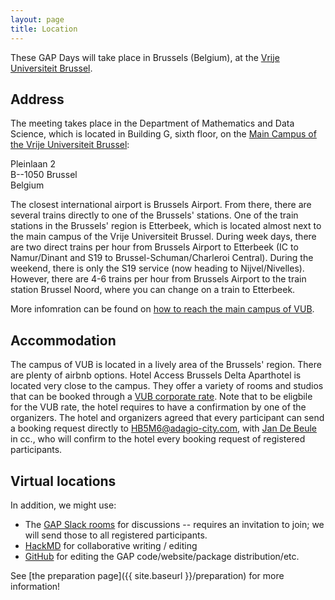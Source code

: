 ```yaml
---
layout: page
title: Location
---
```

These GAP Days will take place in Brussels (Belgium),
at the [Vrije Universiteit Brussel](https://www.vub.be/).


## Address

The meeting takes place in the Department of Mathematics and Data Science, which is located in Building G, sixth floor, on the [Main Campus of the Vrije Universiteit Brussel](https://www.vub.be/en/about-vub/faculties-institutes-and-campuses/our-campuses/vub-main-campus-brussels):

Pleinlaan 2<br>
B--1050 Brussel<br>
Belgium

<!-- 

[University website with travel suggestions.](https://rptu.de/en/routes-and-means-of-transport).

 48 in floor 4 (which is the second above ground...)
- room 436: main room
- room 419: secondary room
- room 430: office of Max Horn
- online / hybrid: [Gather.town meeting room](https://app.gather.town/app/8v9jQV7Yeftv5bz1/GAPDays)
-->

The closest international airport is Brussels Airport. From there, there are several trains directly to one of the Brussels' stations. One of the train stations 
in the Brussels' region is Etterbeek, which is located almost next to the main campus of the Vrije Universiteit Brussel. During week days, there are two direct trains
per hour from Brussels Airport to Etterbeek (IC to Namur/Dinant and S19 to Brussel-Schuman/Charleroi Central). During the weekend, there is only the S19 service (now
heading to Nijvel/Nivelles). However, there are 4-6 trains per hour from Brussels Airport to the train station Brussel Noord, where you can change on a train to Etterbeek. 

More infomration can be found on [how to reach the main campus of VUB](https://www.vub.be/en/about-vub/faculties-institutes-and-campuses/our-campuses/vub-main-campus-brussels/directions). 

## Accommodation

The campus of VUB is located in a lively area of the Brussels' region. There are plenty of airbnb options. Hotel Access Brussels Delta Aparthotel is located very close to the campus. They offer a variety of rooms and studios that can be booked through a [VUB corporate rate](https://www.vub.be/en/services-vub-campuses-in-etterbeek-and-jette/facilities-vub-campus/accommodation-and-around-our-campuses). Note that to be eligbile for the VUB rate, the hotel requires to have a confirmation by one of the organizers. The hotel and organizers agreed that every participant can send a booking request directly to [HB5M6@adagio-city.com](HB5M6@adagio-city.com), with [Jan De Beule](Jan.De.Beule@vub.be) in cc., who will confirm to the hotel every booking request of registered participants.


<!-- 
## Restaurants

TODO: recommend some restaurants
-->


## Virtual locations

In addition, we might use:
- The [GAP Slack rooms](https://gap-system.slack.com) for discussions -- requires
  an invitation to join; we will send those to all registered participants.
- [HackMD](https://hackmd.io) for collaborative writing / editing
- [GitHub](https://github.com) for editing the GAP code/website/package distribution/etc.

See [the preparation page]({{ site.baseurl }}/preparation) for more information!

